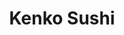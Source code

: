 ---
layout: place
title: Kenko Sushi
permalink: /new-jersey/lincoln-park/kenko-sushi.html
stateAbbr: NJ
stateName: New Jersey
cityName: Lincoln Park
seo:
  type: restaurant
  links: http://kenkosushinj.com/home/
place_id: ChIJ2XvxBPwDw4kRh-NlmTebG4Y
photos:
  - name: >-
      places/ChIJ2XvxBPwDw4kRh-NlmTebG4Y/photos/AeeoHcK9UpDQronoDpcODSmw75PziX4XrBR-BeIMPK1Ov_klpGuJyXFNq4rhhCGy-rpo7F45pHvqKNhBOK-UH_whnqF4Oz0hz9nG2wv-SFjDiMVgrAVGuuJRQFKiQl7nNGA4V7iXJhB6Mpm6pKW16YE001GTSEGg0eOUPXccoM7DDllDV-0bVIxXgn0NaSBBsCKrMFqEAqxKC7ywoKARO8GqBtpZhVWG4bspd6aBOU2HU4MjGGk9XlIOwINico51mEQiYDYrdK93QP-6jsM99_H0QJoWc2Ei-5TEwqbeuz1yJ66_ShK0-ugUMp_a-S0wjqsC781vTGl3eecBd3wwfEeZLffrb2E85h8Ky45nvwdKM8evvAxrACKty-qeeLsXXnRLJj10jX3Sfucqb3Yzq81ore9NIH5MX9i67w7AsNk583lXjoDg
    widthPx: 4032
    heightPx: 2268
    authorAttributions:
      - displayName: David Bonsey
        uri: https://maps.google.com/maps/contrib/100368453558609959206
        photoUri: >-
          https://lh3.googleusercontent.com/a-/ALV-UjU9BLoz8cMxKolOFOC_xlQIW26LUT2Ot4_RJF5mXvLThlgwdb8GZA=s100-p-k-no-mo
    flagContentUri: >-
      https://www.google.com/local/imagery/report/?cb_client=maps_api_places.places_api&image_key=!1e10!2sCIHM0ogKEICAgID4utGRswE&hl=en-US
    googleMapsUri: >-
      https://www.google.com/maps/place//data=!3m4!1e2!3m2!1sCIHM0ogKEICAgID4utGRswE!2e10!4m2!3m1!1s0x89c303fc04f17bd9:0x861b9b379965e387
  - name: >-
      places/ChIJ2XvxBPwDw4kRh-NlmTebG4Y/photos/AeeoHcKT_ugi9iFAl-5s5jHuGGjEDmqgk6L-X6S7UEiMe1uxoepLgQPi4Es7ovfNKrBQuM89RHfSHdyEqpm9Hs3Pzfc1QVvUCAsqov0X5gBNDV1m5OdqpeBHtE60oxCBdc5Ulu4UD-zwv_OC1QwHsJJsoxRc_Rq5Lri2iO1skTG4KFkmTGK04jl5RVwfWmUJtR3Ur-eIoqH3OXvaX7aTmi5uWR6URbTNUl39daF1x-M-ALCX0yKPIwexCW_qfkX5mJQNxuVg_T9DRolMYxztVU9I0i2jz6BQLLLBT9RGePPRtQmAlA
    widthPx: 1440
    heightPx: 1440
    authorAttributions:
      - displayName: Kenko Sushi
        uri: https://maps.google.com/maps/contrib/101185626872211008055
        photoUri: >-
          https://lh3.googleusercontent.com/a-/ALV-UjX2yNO8tHCw11YsWUGuhihuiHIx-3AFDnMtaa8KmNct6tcnsIQz=s100-p-k-no-mo
    flagContentUri: >-
      https://www.google.com/local/imagery/report/?cb_client=maps_api_places.places_api&image_key=!1e10!2sAF1QipPESUfYmJctXcGbPLN-pGuAuCpOQPh4PqQ2XBPc&hl=en-US
    googleMapsUri: >-
      https://www.google.com/maps/place//data=!3m4!1e2!3m2!1sAF1QipPESUfYmJctXcGbPLN-pGuAuCpOQPh4PqQ2XBPc!2e10!4m2!3m1!1s0x89c303fc04f17bd9:0x861b9b379965e387
  - name: >-
      places/ChIJ2XvxBPwDw4kRh-NlmTebG4Y/photos/AeeoHcKmp9b-xFY60-ZkhO07FVr6YAc37d68GEGN85X9QtP7fDuLVNkYRFEyjW8Aa-0npYuMNpY59Ammfod3jvTJx85lpk5VrnVY5jctF6nF8r4ioA4rD0eQLDfJg9eCerbZ1HVBjG59K_ilKmyfLUMU2ZurgeHP9BySTBzFELR43I0aRmHZJF6y_zQqN-SCfZlJ-co37A0uMpQyvfULyYWJDOlcORMo0UyY7Z1xO530Qx8ji7VxJZEd_X04uoI3eobIL093fv0LVKHCBvaJzGm40Bt_Ry2f__gZ82BpV_ZJ0T0xtKj-mdB6PrKBg_wuQ8gEVlyvf3n8dYH1YVsqce_NxP7hA7-VK3v6V01RJcbAziUSyUs34Ja5BeFNBoUkNJobNAU5ya3SKlJDL6fVUK3pfNL4V2ZY-pJBGQ7OaOFHk62bz8uU
    widthPx: 2992
    heightPx: 2992
    authorAttributions:
      - displayName: Diana Jishkariani
        uri: https://maps.google.com/maps/contrib/103087436009182669836
        photoUri: >-
          https://lh3.googleusercontent.com/a-/ALV-UjWgHTob5_ohWus2zhNWWuAv8w-ip7I-X-odpNkF1X3vDSAfoCKHpw=s100-p-k-no-mo
    flagContentUri: >-
      https://www.google.com/local/imagery/report/?cb_client=maps_api_places.places_api&image_key=!1e10!2sCIHM0ogKEICAgIC7gt364wE&hl=en-US
    googleMapsUri: >-
      https://www.google.com/maps/place//data=!3m4!1e2!3m2!1sCIHM0ogKEICAgIC7gt364wE!2e10!4m2!3m1!1s0x89c303fc04f17bd9:0x861b9b379965e387
  - name: >-
      places/ChIJ2XvxBPwDw4kRh-NlmTebG4Y/photos/AeeoHcKS-OT65qH5G5JC-gAo5Fc15SjJfHmNKxw8-vtk9nhp6FnkL6yh5diMQTIzbPHD4ka2WLMYe_gOxpoWR7dgOZ-6o_1pFyc5wHUheY3BZdkcnDmBMAchUFhYNEEJnWwqFbd2xGfsSEkf7Tl1rltHD6n2B1sssXGols4S3OyCeOzDM4mJBggTBYRrSVCfATVEeh420c453GfvEWoS23bZqpgkUJ5H-WNDyH8Hy0JL2BBkx7CpngU4H-GGBQc9JNr9I45TpglNekMrGhcuNfAdSiboC55cMcC6sh1bJiJtrK97ItZnbPwBTU-4WzxmZePPLkOObBcB7YSZjONsPSrVSeNmdYfhuxqHRNPo2CZjcJ_iZRzjDaMiyojjH6xtF3nMC8tRW8wcPgx9hHhu0lQ4YiKrYM9_f9ibl_kbrAW8dy7GtbOT
    widthPx: 4032
    heightPx: 3024
    authorAttributions:
      - displayName: Kwasi Amankona
        uri: https://maps.google.com/maps/contrib/103329795874775069883
        photoUri: >-
          https://lh3.googleusercontent.com/a-/ALV-UjUbd-Qsq7kDgVS1S8RN-gFNm2tp8s2Lox9oqlu-OoGHCr_XV2t6=s100-p-k-no-mo
    flagContentUri: >-
      https://www.google.com/local/imagery/report/?cb_client=maps_api_places.places_api&image_key=!1e10!2sCIHM0ogKEICAgIDU352StwE&hl=en-US
    googleMapsUri: >-
      https://www.google.com/maps/place//data=!3m4!1e2!3m2!1sCIHM0ogKEICAgIDU352StwE!2e10!4m2!3m1!1s0x89c303fc04f17bd9:0x861b9b379965e387
  - name: >-
      places/ChIJ2XvxBPwDw4kRh-NlmTebG4Y/photos/AeeoHcI_4twZYSAOkVPyhQn7pujpfI_zhQkF3jrdt7ifFIgxb2IyF-rxWshIIqpbCGWm_LiIU8JiK_Im1xWbMkbZkqzaX3lxiWMH5AS4qu7crzyhXRMj1oOMXYFUlqRz7COTIqtP2WxaOsx754pLARj_YDXaFXMPgep8OLTLNoH1gNhP4E-rdLPAkOj0X2cfCeyVRqHlcUFevDgZ-_RGUtsMyuLu0sDXRDkCO8fHvtB14VoMk-wMeVImPBb0odV20J-esplaTKaOdD-PLC8sEPVEYexhXrnL1jE2xvsBMZqjxPbtvLYnsOIAAgXdkoIN0Qgl8C9uA4KOqWYyc3H28u3jhCdMFN4LMUqKKEgJiRvmgBYbVhszW82Vk_buF_ZqnApi92R35E84fNDLkaGPJ8nyirRDX1CGSEGdgZRjzC4SIX2rtg
    widthPx: 3718
    heightPx: 2746
    authorAttributions:
      - displayName: Dave Chen
        uri: https://maps.google.com/maps/contrib/108023067458966120592
        photoUri: >-
          https://lh3.googleusercontent.com/a-/ALV-UjXnbJjIsoCxEFYga4_CzrF90mt4Bs0omPcE2i7mC33jRE4EChH-Uw=s100-p-k-no-mo
    flagContentUri: >-
      https://www.google.com/local/imagery/report/?cb_client=maps_api_places.places_api&image_key=!1e10!2sCIHM0ogKEICAgIDfj5aIOQ&hl=en-US
    googleMapsUri: >-
      https://www.google.com/maps/place//data=!3m4!1e2!3m2!1sCIHM0ogKEICAgIDfj5aIOQ!2e10!4m2!3m1!1s0x89c303fc04f17bd9:0x861b9b379965e387
  - name: >-
      places/ChIJ2XvxBPwDw4kRh-NlmTebG4Y/photos/AeeoHcINMLKvkrfxaiKlU9MFWLaL63Hy1pEBRJI7pZtsguFPoLDagyiZbiY2w72D63qK-zhG9JcOeNz80UK52ODeLBrMm8-5xNLcB-C4-dIFPl0Lshr_BJ5YKIi59322wD0Gk-uPQ-8C34noWLWo57mcP5BWDBw8K3LmlrGBQVLvweW7IkZfksfsrHj_tfBhzJuM0ZTZEIZ5m1Azv79eZtR3Po_kP2go7PjOJgfMxPp2FvkhoudkkcvWvaIhYYRV6QAY5B6WSzYsVSMpiF4K25kW2wNRCsLrjGuG40GWif4Sw8yNwlJKEevFdRFrMP7pIav6Cr0OHEJ9bf1zqDXdoINK8DaTKiBzFNNvLhB7jyzExJY57UeArdHVVSyTBTMLTXY8rh2bR4lM8mUtnkQsvQIz-CPLZ5z-0AihgvEJGw
    widthPx: 4800
    heightPx: 2700
    authorAttributions:
      - displayName: Vicky Song
        uri: https://maps.google.com/maps/contrib/106278412303159960944
        photoUri: >-
          https://lh3.googleusercontent.com/a-/ALV-UjXHDRul_0MSs-uB7G50OAQSEdHt7935WE-yN0hy-v4D2BW8RWOYWg=s100-p-k-no-mo
    flagContentUri: >-
      https://www.google.com/local/imagery/report/?cb_client=maps_api_places.places_api&image_key=!1e10!2sCIHM0ogKEICAgID47N0m&hl=en-US
    googleMapsUri: >-
      https://www.google.com/maps/place//data=!3m4!1e2!3m2!1sCIHM0ogKEICAgID47N0m!2e10!4m2!3m1!1s0x89c303fc04f17bd9:0x861b9b379965e387
  - name: >-
      places/ChIJ2XvxBPwDw4kRh-NlmTebG4Y/photos/AeeoHcJ3nXwf_7Zo9ybA3yAJrchOu-lcvLf-wu6Pag8YJegdforRIvMDyNKflNj3t0V5Ph8rPuB63XP_DPnuWsokLk-_ECUXLHdycrUwfXY--6vAw3scRSomTbOu2Y3YOGIQT3H93pUNFnv1381o4Fptdx7TncFd0OiiWmTtVE8n3IFNe1ukpKJuHGfMDcRvgsuqrXz9gNxkKgbuPZh2YyOQ8lIyxOft5CR8TYbBmbtJJ7A-vMIEfcYeFVBrocH8YE7uQkbnVQHGnUNA9NsBLFQvIPisJ7oA7jcHtIhoLMHtwKrzm_V5KJ6nbKsB_2Hcy36goIUfbWjCxlW24A8sYy4cQ40BIOMmGab1JIBj3WiJsopp44ib9_zdarGEJ5GKNlshJoN3DU0Cltw5r4LZEnJCYBFtaCcOI7NK3ZmGEVot3Rs
    widthPx: 4032
    heightPx: 3024
    authorAttributions:
      - displayName: Jamie Hung
        uri: https://maps.google.com/maps/contrib/116736914004834326502
        photoUri: >-
          https://lh3.googleusercontent.com/a-/ALV-UjWagyrjer_ZnThN1IPDVxUWDbFc5yS9w3pee4XpdfXV0xrw3-BdcQ=s100-p-k-no-mo
    flagContentUri: >-
      https://www.google.com/local/imagery/report/?cb_client=maps_api_places.places_api&image_key=!1e10!2sCIHM0ogKEICAgIDkxKDrYg&hl=en-US
    googleMapsUri: >-
      https://www.google.com/maps/place//data=!3m4!1e2!3m2!1sCIHM0ogKEICAgIDkxKDrYg!2e10!4m2!3m1!1s0x89c303fc04f17bd9:0x861b9b379965e387
  - name: >-
      places/ChIJ2XvxBPwDw4kRh-NlmTebG4Y/photos/AeeoHcK91Mhg6kMYSSQ0xSei97yt3_59Y2gpl9k0lKQ-JW3YzGtB18PVKRn9aIgcqhG-ybJ1OLzZwv5gCjlVO1aXWHSgCAOpAnUIttp-b5OjrrnFxk_N7oaiid-tr3dJsljARuRWjFkJJMOPzhR9TR31At808o43I-RrwKszhIyFL6ZpPoC6QvxBuYmZLfMVpzrP4Scw9uvJ9hJDAhhXvVsjta8oTu9Aj3tP03DdjO2oXLZQocHQyZj8NS2x8hIbB6nU7TmOi9kG1l9irQRqYQTAEZM33bk60r3cCqHGFR-UiwHObcp4Raf7Qrgww-4vBhZeD4FTB8l4jy_-sNPzFbUljX9Ij6qKmxrRJqgBv1ksfOPM9nXcfyiCnyb5HW3TWHFsESQ00j4xgLIGwbBk_S0gSw9GyZFhveraYDlkcjck7eiIYtuP
    widthPx: 3600
    heightPx: 4800
    authorAttributions:
      - displayName: Andrea Floo
        uri: https://maps.google.com/maps/contrib/118250756737245100658
        photoUri: >-
          https://lh3.googleusercontent.com/a/ACg8ocKH1nPJo0HwpOHbnoSNFNtzVrQqSmXzdp2Z3khu-rUgY_aZqg=s100-p-k-no-mo
    flagContentUri: >-
      https://www.google.com/local/imagery/report/?cb_client=maps_api_places.places_api&image_key=!1e10!2sCIHM0ogKEICAgICP4uLc5QE&hl=en-US
    googleMapsUri: >-
      https://www.google.com/maps/place//data=!3m4!1e2!3m2!1sCIHM0ogKEICAgICP4uLc5QE!2e10!4m2!3m1!1s0x89c303fc04f17bd9:0x861b9b379965e387
  - name: >-
      places/ChIJ2XvxBPwDw4kRh-NlmTebG4Y/photos/AeeoHcJQQR99hd_u89xueicZaEtW8PIgqh2wVhNpDEdSVIO35B9F058n8EQ5s7UWpLHp-_xUwklT4jeUsJAtzczVkElcZfFxvXaKROJtFF7zRA3bh34iV7tZ7zC0i8wt1Nhm3G5ePgEHYgdagK6b_BBhaOArMw4RE09w2acEF1bHx4Y0UsBmZUWVQ0OO8UAa_X-RP8b60R3h6JPlgiMLe9zzh8yrfTRnJfN4wO64vps0RTGrhnR72u3YNynMxQfv2plzQv4mOQ1Ng1wfF0vYh_f2epjHmPJvumc8mW_PvUYtkjd4goMvDD0T-mlqXMf0At0RAMwptzdPgfm38jEdEAOSxO7nvxdmHjebCeHcU4aXOuWqZkr18Z2nSyS4DL4CFAIUjDXN-uK8I4OE3whTy8gaSWVwQ1FO-r6TzoWQYaQqCKg
    widthPx: 4032
    heightPx: 3024
    authorAttributions:
      - displayName: Dave Chen
        uri: https://maps.google.com/maps/contrib/108023067458966120592
        photoUri: >-
          https://lh3.googleusercontent.com/a-/ALV-UjXnbJjIsoCxEFYga4_CzrF90mt4Bs0omPcE2i7mC33jRE4EChH-Uw=s100-p-k-no-mo
    flagContentUri: >-
      https://www.google.com/local/imagery/report/?cb_client=maps_api_places.places_api&image_key=!1e10!2sCIHM0ogKEICAgICsh4ylLg&hl=en-US
    googleMapsUri: >-
      https://www.google.com/maps/place//data=!3m4!1e2!3m2!1sCIHM0ogKEICAgICsh4ylLg!2e10!4m2!3m1!1s0x89c303fc04f17bd9:0x861b9b379965e387
  - name: >-
      places/ChIJ2XvxBPwDw4kRh-NlmTebG4Y/photos/AeeoHcLLr_hOpkNBtrx1BdyfoE3Im3IOMKfHNIz13rv30h9CgVg8uU9tlncnhBEaUFfPNKzRhd9-526UFVw3dCslBahdl33GgNd-yQVXHroghBDTsNIv-Ot_oqB7aP6dXv8HSj4C-NMqB1XKWRmXCvOnN5F_9nn1RJMMs_TGbzDb0hfAzRgN9AhpLlglrmuC8TNURKs2Z8iEnVQzOuZFPXRVD3XUkwMT9j_qD4p-LLlNffNPpsHTvOEQSZwbnm3c7joYiWTK_LBDCdA-ELZcKYGqyUQLXiPk_aHQdys-d9PdvRPJac89Ibg9EBV5Du-Qe5oTK5FqbbuXeQoL2oh45bAENWSh5xk0rq0XKPI1cfX4thtDigkwqJ2fCCwDIE0v81etN0yTKpyjbvE21w5y7d7X4ECtVP2359lscisjG1rpLpP_wMw1
    widthPx: 4032
    heightPx: 3024
    authorAttributions:
      - displayName: Krista Mattessich
        uri: https://maps.google.com/maps/contrib/116471842893951783096
        photoUri: >-
          https://lh3.googleusercontent.com/a/ACg8ocLi37s3c5OIVMJO84FX865BKA2jd4M9dqI2SOsafrVTOp_Tqi8=s100-p-k-no-mo
    flagContentUri: >-
      https://www.google.com/local/imagery/report/?cb_client=maps_api_places.places_api&image_key=!1e10!2sCIHM0ogKEICAgICR4uOm0QE&hl=en-US
    googleMapsUri: >-
      https://www.google.com/maps/place//data=!3m4!1e2!3m2!1sCIHM0ogKEICAgICR4uOm0QE!2e10!4m2!3m1!1s0x89c303fc04f17bd9:0x861b9b379965e387
address: 261 Comly Rd, Lincoln Park, NJ 07035, USA
street: 261 Comly Rd
city: Lincoln Park
state: NJ
zip: '07035'
country: USA
neighborhood: null
latitude: '40.922387'
longitude: '-74.301891'
accessibility_options:
  wheelchairAccessibleParking: true
  wheelchairAccessibleEntrance: true
  wheelchairAccessibleRestroom: true
  wheelchairAccessibleSeating: true
business_status: OPERATIONAL
name: Kenko Sushi
google_maps_links:
  directionsUri: >-
    https://www.google.com/maps/dir//''/data=!4m7!4m6!1m1!4e2!1m2!1m1!1s0x89c303fc04f17bd9:0x861b9b379965e387!3e0
  placeUri: https://maps.google.com/?cid=9663488088552629127
  writeAReviewUri: >-
    https://www.google.com/maps/place//data=!4m3!3m2!1s0x89c303fc04f17bd9:0x861b9b379965e387!12e1
  reviewsUri: >-
    https://www.google.com/maps/place//data=!4m4!3m3!1s0x89c303fc04f17bd9:0x861b9b379965e387!9m1!1b1
  photosUri: >-
    https://www.google.com/maps/place//data=!4m3!3m2!1s0x89c303fc04f17bd9:0x861b9b379965e387!10e5
primary_type: Sushi Restaurant
opening_hours:
  openNow: true
  periods:
    - open:
        day: 3
        hour: 11
        minute: 30
      close:
        day: 3
        hour: 21
        minute: 0
    - open:
        day: 4
        hour: 11
        minute: 30
      close:
        day: 4
        hour: 21
        minute: 0
    - open:
        day: 5
        hour: 11
        minute: 30
      close:
        day: 5
        hour: 21
        minute: 0
    - open:
        day: 6
        hour: 11
        minute: 30
      close:
        day: 6
        hour: 21
        minute: 0
  weekdayDescriptions:
    - 'Monday: Closed'
    - 'Tuesday: Closed'
    - 'Wednesday: 11:30 AM – 9:00 PM'
    - 'Thursday: 11:30 AM – 9:00 PM'
    - 'Friday: 11:30 AM – 9:00 PM'
    - 'Saturday: 11:30 AM – 9:00 PM'
    - 'Sunday: Closed'
  nextCloseTime: '2025-05-04T01:00:00Z'
secondary_opening_hours:
  - openNow: true
    periods:
      - open:
          day: 3
          hour: 11
          minute: 30
        close:
          day: 3
          hour: 20
          minute: 0
      - open:
          day: 4
          hour: 11
          minute: 30
        close:
          day: 4
          hour: 20
          minute: 0
      - open:
          day: 5
          hour: 11
          minute: 30
        close:
          day: 5
          hour: 20
          minute: 0
      - open:
          day: 6
          hour: 11
          minute: 30
        close:
          day: 6
          hour: 20
          minute: 0
    weekdayDescriptions:
      - 'Monday: Closed'
      - 'Tuesday: Closed'
      - 'Wednesday: 11:30 AM – 8:00 PM'
      - 'Thursday: 11:30 AM – 8:00 PM'
      - 'Friday: 11:30 AM – 8:00 PM'
      - 'Saturday: 11:30 AM – 8:00 PM'
      - 'Sunday: Closed'
    secondaryHoursType: KITCHEN
    nextCloseTime: '2025-05-04T00:00:00Z'
phone: null
price_level: PRICE_LEVEL_MODERATE
price_range: $20 &ndash; $30
rating: '4.6'
rating_count: 810
website: http://kenkosushinj.com/home/
description: >-
  Discover Kenko Sushi in Lincoln Park, NJ$$$Kenko Sushi in Lincoln Park, New
  Jersey, stands out as a welcoming spot for sushi enthusiasts seeking a relaxed
  dining experience with an array of fresh rolls and creative dishes. This
  laid-back eatery caters to diverse tastes by offering a wide selection of
  options, including gluten-free, vegetarian, and vegan choices that make it
  easy for everyone to enjoy authentic Japanese flavors. Visitors appreciate the
  accessible features like wheelchair-friendly entrances and seating, enhancing
  its appeal as a convenient choice for casual meals. The restaurant's moderate
  pricing and variety of sushi selections position it as a go-to destination for
  those exploring top-rated Japanese places nearby. With hours that accommodate
  weekday lunches and dinners, it's an ideal stop for anyone craving quality
  sushi in a comfortable setting.
generative_summary: >-
  Discover Kenko Sushi in Lincoln Park, NJ$$$Kenko Sushi in Lincoln Park, New
  Jersey, stands out as a welcoming spot for sushi enthusiasts seeking a relaxed
  dining experience with an array of fresh rolls and creative dishes. This
  laid-back eatery caters to diverse tastes by offering a wide selection of
  options, including gluten-free, vegetarian, and vegan choices that make it
  easy for everyone to enjoy authentic Japanese flavors. Visitors appreciate the
  accessible features like wheelchair-friendly entrances and seating, enhancing
  its appeal as a convenient choice for casual meals. The restaurant's moderate
  pricing and variety of sushi selections position it as a go-to destination for
  those exploring top-rated Japanese places nearby. With hours that accommodate
  weekday lunches and dinners, it's an ideal stop for anyone craving quality
  sushi in a comfortable setting.
generative_disclosure: Summarized by AI using the Grok-3-Mini model.
reviews: null
review_summary: >-
  What People Love About Kenko Sushi$$$Folks often rave about the tasty and
  visually appealing sushi here, with standout dishes that deliver a perfect
  balance of flavors and presentation, making every bite feel special. Many
  highlight the friendly service that adds a warm, inviting vibe to the overall
  experience, turning a simple meal into a memorable outing. It's common to hear
  praise for the thoughtful extras, like complimentary treats that leave diners
  with a sweet finish to their visit. The cozy atmosphere creates an interactive
  space that's great for casual get-togethers, drawing in those looking for
  reliable sushi spots in the area. Overall, the consistent quality and
  welcoming feel make this a solid pick for anyone hunting for enjoyable
  Japanese dining without any fuss.
review_disclosure: Summarized by AI using the Grok-3-Mini model.
parking_options: null
payment_options: null
allow_dogs: null
curbside_pickup: null
delivery: null
dine_in: null
good_for_children: null
good_for_groups: null
good_for_sports: null
live_music: null
menu_for_children: null
outdoor_seating: null
reservable: null
restroom: null
serves_beer: null
serves_breakfast: null
serves_brunch: null
serves_cocktails: null
serves_coffee: null
serves_dinner: null
serves_dessert: null
serves_lunch: null
serves_vegetarian_food: null
serves_wine: null
takeout: null
update_category: enterprise
places_description: null

---